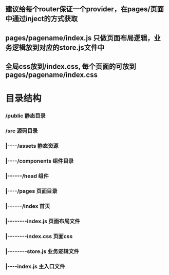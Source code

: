 
## 建议给每个router保证一个provider，在pages/页面中通过inject的方式获取
## pages/pagename/index.js 只做页面布局逻辑，业务逻辑放到对应的store.js文件中
## 全局css放到/index.css, 每个页面的可放到pages/pagename/index.css
# 目录结构
### /public 静态目录
### /src 源码目录
### |----/assets 静态资源
### |----/components 组件目录
### |------/head 组件
### |----/pages 页面目录
### |------/index 首页
### |--------index.js 页面布局文件
### |--------index.css 页面css
### |--------store.js 业务逻辑文件
### |----index.js 主入口文件

